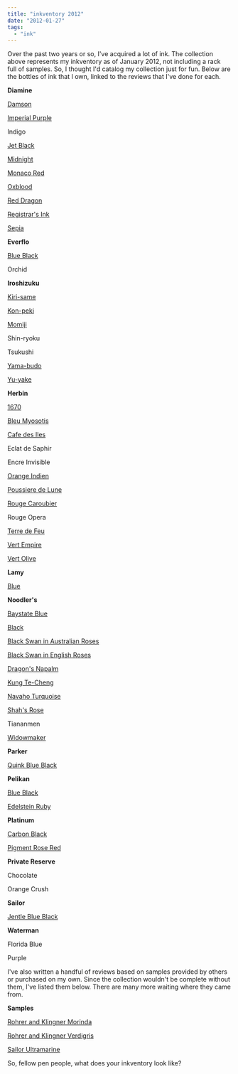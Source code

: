 ```yaml
---
title: "inkventory 2012"
date: "2012-01-27"
tags: 
  - "ink"
---
```


Over the past two years or so, I've acquired a lot of ink. The collection above represents my inkventory as of January 2012, not including a rack full of samples. So, I thought I'd catalog my collection just for fun. Below are the bottles of ink that I own, linked to the reviews that I've done for each.

**Diamine**

[Damson](/blog/2012/1/15/ink-review-diamine-damson.html)

[Imperial Purple](/blog/2010/10/18/ink-review-diamine-imperial-purple.html)

Indigo

[Jet Black](/blog/2010/11/2/ink-review-diamine-jet-black.html)

[Midnight](/blog/2011/2/1/ink-review-diamine-midnight.html)

[Monaco Red](/blog/2010/12/24/ink-review-diamine-monaco-red.html)

[Oxblood](/blog/2010/9/14/ink-review-diamine-oxblood.html)

[Red Dragon](/blog/2010/9/7/ink-review-diamine-red-dragon.html)

[Registrar's Ink](/blog/2010/9/3/ink-review-diamine-registrars-ink.html)

[Sepia](/blog/2010/12/7/ink-review-diamine-sepia.html)

**Everflo**

[Blue Black](/blog/2011/1/11/ink-review-everflo-blue-black.html)

Orchid

**Iroshizuku**

[Kiri-same](/blog/2010/3/1/ink-review-iroshizuku-kiri-same.html)

[Kon-peki](/blog/2010/3/18/ink-review-iroshizuku-kon-peki.html)

[Momiji](/blog/2010/4/28/ink-review-iroshizuku-momiji.html)

Shin-ryoku

Tsukushi

[Yama-budo](/blog/2010/4/10/ink-review-iroshizuku-yama-budo.html)

[Yu-yake](/blog/2010/2/28/ink-review-iroshizuku-yu-yake.html)

**Herbin**

[1670](/blog/2010/5/16/ink-review-j-herbin-1670.html)

[Bleu Myosotis](/blog/2010/11/15/ink-review-j-herbin-bleu-myosotis.html)

[Cafe des Iles](/blog/2010/3/22/ink-review-j-herbin-cafe-des-isles.html)

Eclat de Saphir

Encre Invisible

[Orange Indien](/blog/2010/5/29/ink-review-j-herbin-orange-indien.html)

[Poussiere de Lune](/blog/2010/3/3/ink-review-j-herbin-poussiere-de-lune.html)

[Rouge Caroubier](/blog/2010/8/18/ink-review-j-herbin-rouge-caroubier.html)

Rouge Opera

[Terre de Feu](/blog/2011/1/3/ink-review-j-herbin-terre-de-feu.html)

[Vert Empire](/blog/2010/3/13/ink-review-j-herbin-vert-empire.html)

[Vert Olive](/blog/2010/6/8/ink-review-j-herbin-vert-olive.html)

**Lamy**

[Blue](/blog/2010/3/6/ink-review-lamy-blue.html)

**Noodler's**

[Baystate Blue](/blog/2011/2/22/ink-review-noodlers-baystate-blue.html)

[Black](/blog/2012/3/24/ink-review-noodlers-black-revisited.html)

[Black Swan in Australian Roses](/blog/2010/11/30/ink-review-noodlers-black-swan-in-australian-roses.html)

[Black Swan in English Roses](/blog/2011/3/29/ink-review-noodlers-black-swan-in-english-roses.html)

[Dragon's Napalm](/blog/2011/4/5/ink-review-noodlers-dragons-napalm.html)

[Kung Te-Cheng](/blog/2010/7/25/ink-review-noodlers-kung-te-cheng.html)

[Navaho Turquoise](/blog/2010/3/28/ink-review-noodlers-navaho-turquoise.html)

[Shah's Rose](/blog/2010/5/10/ink-review-noodlers-shahs-rose.html)

Tiananmen

[Widowmaker](/blog/2010/8/3/ink-review-noodlers-widowmaker.html)

**Parker**

[Quink Blue Black](/blog/2011/3/22/ink-review-parker-quink-blue-black.html)

**Pelikan**

[Blue Black](/blog/2010/9/21/ink-review-pelikan-blue-black.html)

[Edelstein Ruby](/blog/2010/10/9/ink-review-pelikan-edelstein-ruby.html)

**Platinum**

[Carbon Black](/blog/2011/3/8/ink-review-platinum-carbon-black.html)

[Pigment Rose Red](/blog/2011/2/8/ink-review-platinum-pigment-rose-red.html)

**Private Reserve**

Chocolate

Orange Crush

**Sailor**

[Jentle Blue Black](/blog/2011/5/3/ink-review-sailor-jentle-blue-black.html)

**Waterman**

Florida Blue

Purple

I've also written a handful of reviews based on samples provided by others or purchased on my own. Since the collection wouldn't be complete without them, I've listed them below. There are many more waiting where they came from.

**Samples**

[Rohrer and Klingner Morinda](/blog/2011/5/17/ink-review-rohrer-and-klingner-morinda.html)

[Rohrer and Klingner Verdigris](/blog/2012/1/22/ink-review-rohrer-and-klingner-verdigris.html)

[Sailor Ultramarine](/blog/2011/5/31/ink-review-sailor-jentle-ultramarine.html)

So, fellow pen people, what does your inkventory look like?
